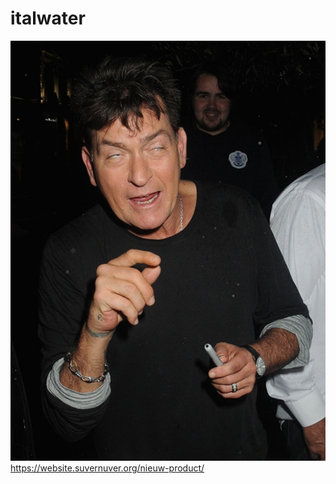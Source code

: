 # italwater
![](https://github.com/nondejus/italwater/blob/main/ArtBoard%20Image%20(344).jpg)
https://website.suvernuver.org/nieuw-product/
